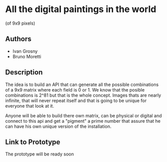 # All the digital paintings in the world
(of 9x9 pixels)

## Authors
- Ivan Grosny
- Bruno Moretti

## Description
The idea is to build an API that can generate all the possible combinations of a 9x9 matrix where each field is 0 or 1. We know that the posible combinations is 2^81 but that is the whole concept. Images thats are nearly infinite, that will never repeat itself and that is going to be unique for everyone that look at it.

Anyone will be able to build there own matrix, can be physical or digital and connect to this api and get a "pigment" a prime number that assure that he can have his own unique version of the installation. 

## Link to Prototype
The prototype will be ready soon

